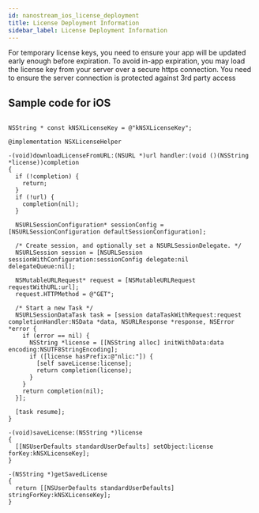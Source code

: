 ```yaml
---
id: nanostream_ios_license_deployment
title: License Deployment Information
sidebar_label: License Deployment Information
---
```


For temporary license keys, you need to ensure your app will be updated early enough before expiration.
To avoid in-app expiration, you may load the license key from your server over a secure https connection.
You need to ensure the server connection is protected against 3rd party access

## Sample code for iOS

```objc

NSString * const kNSXLicenseKey = @"kNSXLicenseKey";

@implementation NSXLicenseHelper

-(void)downloadLicenseFromURL:(NSURL *)url handler:(void ()(NSString *license))completion
{
  if (!completion) {
    return;
  }
  if (!url) {
    completion(nil);
  }

  NSURLSessionConfiguration* sessionConfig = [NSURLSessionConfiguration defaultSessionConfiguration];

  /* Create session, and optionally set a NSURLSessionDelegate. */
  NSURLSession session = [NSURLSession sessionWithConfiguration:sessionConfig delegate:nil delegateQueue:nil];

  NSMutableURLRequest* request = [NSMutableURLRequest requestWithURL:url];
  request.HTTPMethod = @"GET";

  /* Start a new Task */
  NSURLSessionDataTask task = [session dataTaskWithRequest:request completionHandler:NSData *data, NSURLResponse *response, NSError *error {
    if (error == nil) {
      NSString *license = [[NSString alloc] initWithData:data encoding:NSUTF8StringEncoding];
      if ([license hasPrefix:@"nlic:"]) {
        [self saveLicense:license];
        return completion(license);
      }
    }
    return completion(nil);
  }];

  [task resume];
}

-(void)saveLicense:(NSString *)license
{
  [[NSUserDefaults standardUserDefaults] setObject:license forKey:kNSXLicenseKey];
}

-(NSString *)getSavedLicense
{
  return [[NSUserDefaults standardUserDefaults] stringForKey:kNSXLicenseKey];
}

```
